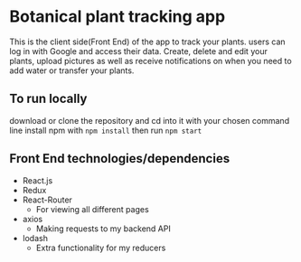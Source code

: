# Botanical plant tracking app
This is the client side(Front End) of the app to track your plants. users can log in with Google and access their data. Create, delete and edit your plants, upload pictures as well as receive notifications on when you need to add water or transfer your plants.

## To run locally
download or clone the repository and cd into it with your chosen command line
install npm with `npm install`
then run `npm start`

## Front End technologies/dependencies 
- React.js
- Redux
- React-Router
  - For viewing all different pages
- axios
  - Making requests to my backend API
- lodash
  - Extra functionality for my reducers